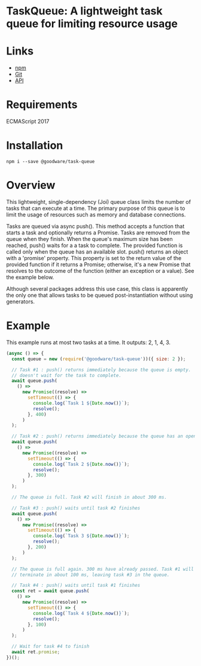 # TaskQueue: A lightweight task queue for limiting resource usage

# Links

- [npm](https://www.npmjs.com/package/@goodware/task-queue)
- [Git](https://github.com/good-ware/js-task-queue)
- [API](https://good-ware.github.io/js-task-queue/)

# Requirements

ECMAScript 2017

# Installation

`npm i --save @goodware/task-queue`

# Overview

This lightweight, single-dependency (Joi) queue class limits the number of tasks that can execute at a time. The primary
purpose of this queue is to limit the usage of resources such as memory and database connections.

Tasks are queued via async push(). This method accepts a function that starts a task and optionally returns a Promise.
Tasks are removed from the queue when they finish. When the queue's maximum size has been reached, push() waits for a
a task to complete. The provided function is called only when the queue has an available slot. push() returns an object
with a 'promise' property. This property is set to the return value of the provided function if it returns a Promise;
otherwise, it's a new Promise that resolves to the outcome of the function (either an exception or a value). See the
example below.

Although several packages address this use case, this class is apparently the only one that allows tasks to be queued
post-instantiation without using generators.

# Example

This example runs at most two tasks at a time. It outputs: 2, 1, 4, 3.

```js
(async () => {
  const queue = new (require('@goodware/task-queue'))({ size: 2 });

  // Task #1 : push() returns immediately because the queue is empty. 'await'
  // doesn't wait for the task to complete.
  await queue.push(
    () =>
      new Promise((resolve) =>
        setTimeout(() => {
          console.log(`Task 1 ${Date.now()}`);
          resolve();
        }, 400)
      )
  );

  // Task #2 : push() returns immediately because the queue has an open slot
  await queue.push(
    () =>
      new Promise((resolve) =>
        setTimeout(() => {
          console.log(`Task 2 ${Date.now()}`);
          resolve();
        }, 300)
      )
  );

  // The queue is full. Task #2 will finish in about 300 ms.

  // Task #3 : push() waits until task #2 finishes
  await queue.push(
    () =>
      new Promise((resolve) =>
        setTimeout(() => {
          console.log(`Task 3 ${Date.now()}`);
          resolve();
        }, 200)
      )
  );

  // The queue is full again. 300 ms have already passed. Task #1 will
  // terminate in about 100 ms, leaving task #3 in the queue.

  // Task #4 : push() waits until task #1 finishes
  const ret = await queue.push(
    () =>
      new Promise((resolve) =>
        setTimeout(() => {
          console.log(`Task 4 ${Date.now()}`);
          resolve();
        }, 100)
      )
  );

  // Wait for task #4 to finish
  await ret.promise;
})();
```
